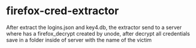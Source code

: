 # firefox-cred-extractor

After extract the logins.json and key4.db, the extractor send to a server where has a firefox_decrypt created by unode, after decrypt all credentials save in a folder inside of server with the name of the victim
